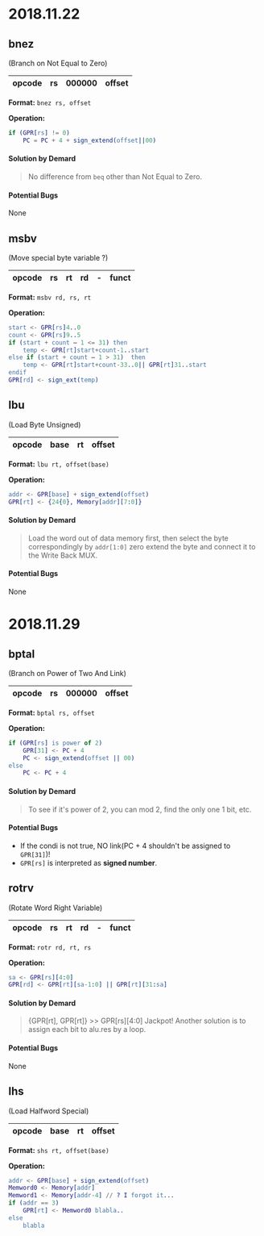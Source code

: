 # 2018.11.22

## bnez
(Branch on Not Equal to Zero)

| opcode | rs | 000000 | offset | 
| :-: | :-: | :-: | :-: |

**Format:** `bnez rs, offset`

**Operation:**
```erl
if (GPR[rs] != 0)
    PC = PC + 4 + sign_extend(offset||00)
```

#### Solution by Demard
> No difference from `beq` other than Not Equal to Zero.

#### Potential Bugs
  None

## msbv
(Move special byte variable ?)

| opcode | rs | rt | rd | - | funct | 
| :-: | :-: | :-: | :-: | :-: | :-: |

**Format:** `msbv rd, rs, rt`

**Operation:**
```erl
start <- GPR[rs]4..0
count <- GPR[rs]9..5
if (start + count – 1 <= 31) then
	temp <- GPR[rt]start+count-1..start
else if (start + count – 1 > 31)  then
	temp <- GPR[rt]start+count-33..0|| GPR[rt]31..start
endif
GPR[rd] <- sign_ext(temp)
```

## lbu
(Load Byte Unsigned)

| opcode | base | rt | offset | 
| :-: | :-: | :-: | :-: |

**Format:** `lbu rt, offset(base)`

**Operation:**
```erl
addr <- GPR[base] + sign_extend(offset)
GPR[rt] <- {24{0}, Memory[addr][7:0]}
```

#### Solution by Demard
> Load the word out of data memory first, then select the byte correspondingly by `addr[1:0]`
> zero extend the byte and connect it to the Write Back MUX.

#### Potential Bugs
  None

# 2018.11.29

## bptal
(Branch on Power of Two And Link)

| opcode | rs | 000000 | offset | 
| :-: | :-: | :-: | :-: |

**Format:** `bptal rs, offset`

**Operation:**
```erl
if (GPR[rs] is power of 2)
    GPR[31] <- PC + 4
    PC <- sign_extend(offset || 00)
else
    PC <- PC + 4
```

#### Solution by Demard
> To see if it's power of 2, you can mod 2, find the only one 1 bit, etc.

#### Potential Bugs
- If the condi is not true, NO link(PC + 4 shouldn't be assigned to `GPR[31]`)!
- `GPR[rs]` is interpreted as **signed number**.

## rotrv
(Rotate Word Right Variable)

| opcode | rs | rt | rd | - | funct | 
| :-: | :-: | :-: | :-: | :-: | :-: |

**Format:** `rotr rd, rt, rs`

**Operation:**
```erl
sa <- GPR[rs][4:0]
GPR[rd] <- GPR[rt][sa-1:0] || GPR[rt][31:sa]
```

#### Solution by Demard
> {GPR[rt], GPR[rt]} >> GPR[rs][4:0]
> Jackpot!
> Another solution is to assign each bit to alu.res by a loop.

#### Potential Bugs
  None

## lhs
(Load Halfword Special)

| opcode | base | rt | offset | 
| :-: | :-: | :-: | :-: |

**Format:** `shs rt, offset(base)`

**Operation:**
```erl
addr <- GPR[base] + sign_extend(offset)
Memword0 <- Memory[addr]
Memword1 <- Memory[addr-4] // ? I forgot it...
if (addr == 3)
    GPR[rt] <- Memword0 blabla..
else 
    blabla
```
